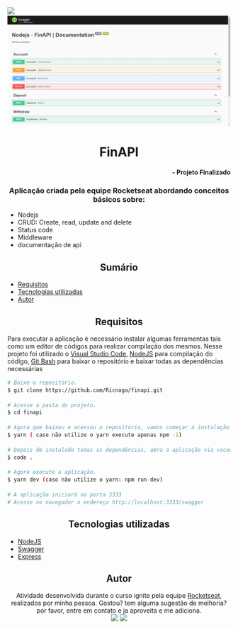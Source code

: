 
 <img src="https://img.shields.io/github/license/Ricnaga/finapi?style=for-the-badge"/>

 <img src="cover.jpg" alt="Capa"/>

# <div align="center"> FinAPI </div>

#### <div align="right">- Projeto Finalizado <div>

### <div align="center"> Aplicação criada pela equipe Rocketseat abordando conceitos básicos sobre: </div>

- Nodejs
- CRUD: Create, read, update and delete
- Status code
- Middleware
- documentação de api


## <div align="center"> Sumário </div>
<!--ts-->
   - [Requisitos](#<div-align="center">Requisitos</div>)
   - [Tecnologias utilizadas](#<div-align="center">Tecnologias-utilizadas</div>)
   - [Autor](#<div-align="center">Autor</div>)
<!--te-->

## <div align="center">Requisitos</div>
Para executar a aplicação é necessário instalar algumas ferramentas tais como um editor de códigos para realizar compilação dos mesmos. Nesse projeto foi utilizado o [Visual Studio Code](https://code.visualstudio.com/), [NodeJS](https://nodejs.org/en/) para compilação do código, [Git Bash](https://gitforwindows.org/) para baixar o repositório e baixar todas as dependências necessárias

```bash
# Baixe o repositório.
$ git clone https://github.com/Ricnaga/finapi.git

# Acesse a pasta do projeto.
$ cd finapi

# Agora que baixou e acessou o repositório, vamos começar a instalação das dependências.
$ yarn ( caso não utilize o yarn execute apenas npm -i)

# Depois de instalado todas as dependências, abra a aplicação via vscode
$ code .

# Agore execute a aplicação.
$ yarn dev (caso não utilize o yarn: npm run dev)

# A aplicação iniciará na porta 3333
# Acesse no navegador o endereço http://localhost:3333/swagger
```

##  <div align="center">Tecnologias utilizadas</div>
- [NodeJS](https://nodejs.org/en/)
- [Swagger](https://swagger.io/)
- [Express](https://expressjs.com/pt-br/starter/installing.html)


## <div align="center">Autor</div>
<div align="center">Atividade desenvolvida durante o curso ignite pela equipe <a href="https://rocketseat.com.br/">Rocketseat</a>, realizados por minha pessoa.
Gostou? tem alguma sugestão de melhoria? por favor, entre em contato e ja aproveita e me adiciona.<br>
<a href="https://www.linkedin.com/in/ricardo-nagatomy"><img src="https://img.shields.io/badge/-RicardoNaga-blue?style=flat-square&logo=Linkedin&logoColor=white"></a>
<a href="https://app.rocketseat.com.br/me/ricardo-nagatomy"><img src="https://img.shields.io/badge/-Rocketseat-000?style=flat-square&logo=&logoColor=white"></a>
</div>
